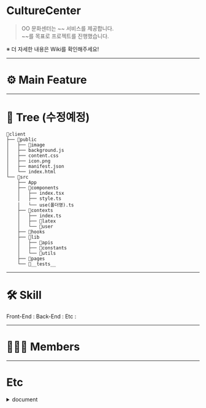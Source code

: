 # CultureCenter
> OO 문화센터는 ~~ 서비스를 제공합니다. <br>
~~를 목표로 프로젝트를 진행했습니다.

※ 더 자세한 내용은 Wiki를 확인해주세요!

***
# ⚙ Main Feature



***
# 📁 Tree (수정예정)
~~~
📁client  
├── 📁public
│   ├── 📁image    
│   ├── background.js  
│   ├── content.css
│   ├── icon.png
│   ├── manifest.json
│   └── index.html
└── 📁src
    ├── App
    ├── 📁components  
    │   ├── index.tsx   
    │   ├── style.ts
    │   └── use(폴더명).ts
    ├── 📁contexts
    │   ├── index.ts   
    │   ├── 📁latex
    │   └── 📁user
    ├── 📁hooks
    ├── 📁lib  
    │   ├── 📁apis
    │   ├── 📁constants
    │   └── 📁utils
    ├── 📁pages
    └── 📁__tests__  
~~~

***
# 🛠 Skill
Front-End : 
Back-End : 
Etc : 


***
# 👩🏻‍💻 Members



***
# Etc
<details>
  <summary>document</summary>
  <div markdown="1">
    ex01
  </div>
  <div markdown="2">
    ex02
  </div>
</details>
